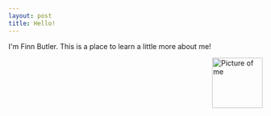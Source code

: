 ```yaml
---
layout: post
title: Hello!
---
```

I'm Finn Butler. This is a place to learn a little more about me!

<img src="{{site.baseurl}}/images/Headshot.jpg" alt="Picture of me" width="100" height="100"
style="float: right; margin-top: 0px; margin-left: 10px" />
